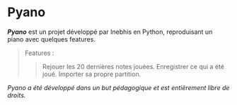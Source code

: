 # Pyano

***Pyano*** est un projet développé par Inebhis en Python, reproduisant un piano avec quelques features.

> Features :
>> Rejouer les 20 dernières notes jouées.
>> Enregistrer ce qui a été joué.
>> Importer sa propre partition.

*Pyano a été développé dans un but pédagogique et est entièrement libre de droits.*